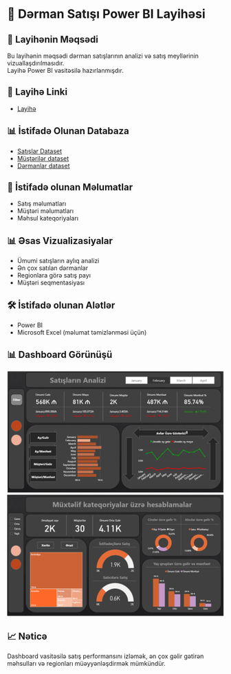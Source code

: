 # 💊 Dərman Satışı Power BI Layihəsi

## 📌 Layihənin Məqsədi
Bu layihənin məqsədi dərman satışlarının analizi və satış meyllərinin vizuallaşdırılmasıdır.  
Layihə Power BI vasitəsilə hazırlanmışdır.

## 🔗 Layihə Linki
- <a href=https://github.com/EsmerMemmedli/Derman-Satisi/blob/main/D%C9%99rman_Sat%C4%B1%C5%9F%C4%B1.pbix>Layihə</a>

## 📊 İstifadə Olunan Databaza
- <a href=https://github.com/EsmerMemmedli/Derman-Satisi/blob/main/Sat%C4%B1%C5%9Flar%20.xlsx>Satışlar Dataset</a>
- <a href=https://github.com/EsmerMemmedli/Derman-Satisi/blob/main/M%C3%BC%C5%9Ft%C9%99ril%C9%99r.xlsx>Müştərilər dataset</a>
- <a href=https://github.com/EsmerMemmedli/Derman-Satisi/blob/main/D%C9%99rmanlar.xlsx>Dərmanlar dataset</a>

## 🧾 İstifadə olunan Məlumatlar
- Satış məlumatları 
- Müştəri məlumatları 
- Məhsul kateqoriyaları

## 📊 Əsas Vizualizasiyalar
- Ümumi satışların aylıq analizi  
- Ən çox satılan dərmanlar  
- Regionlara görə satış payı  
- Müştəri seqmentasiyası

## 🛠️ İstifadə olunan Alətlər
- Power BI  
- Microsoft Excel (məlumat təmizlənməsi üçün)

## 📊 Dashboard Görünüşü
![Image Alt Text](https://github.com/EsmerMemmedli/Derman-Satisi/blob/main/D%C9%99rman_Sat%C4%B1%C5%9F%C4%B1%20(2).png)
![Image Alt Text](https://github.com/EsmerMemmedli/Derman-Satisi/blob/main/D%C9%99rman_Sat%C4%B1%C5%9F%C4%B1.png)

## 📈 Nəticə
Dashboard vasitəsilə satış performansını izləmək, ən çox gəlir gətirən məhsulları və regionları müəyyənləşdirmək mümkündür.

